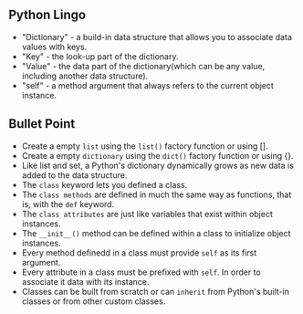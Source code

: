 ## Python Lingo

* "Dictionary" - a build-in data structure that allows you to associate data values with keys.
* "Key" - the look-up part of the dictionary.
* "Value" - the data part of the dictionary(which can be any value, including another data structure).
* "self" - a method argument that always refers to the current object instance.

## Bullet Point
* Create a empty `list` using the `list()` factory function or using [].
* Create a empty `dictionary` using the `dict()` factory function or using {}.
* Like list and set, a Python's dictionary dynamically grows as new data is added to the data structure.
* The `class` keyword lets you defined a class.
* The `class methods` are defined in much the same way as functions, that is, with the `def` keyword.
* The `class attributes` are just like variables that exist within object instances.
* The `__init__()` method can be defined within a class to initialize object instances.
* Every method definedd in a class must provide `self` as its first argument.
* Every attribute in a class must be prefixed with `self`. In order to associate it data with its instance.
* Classes can be built from scratch or can `inherit` from Python's built-in classes or from other custom classes.
